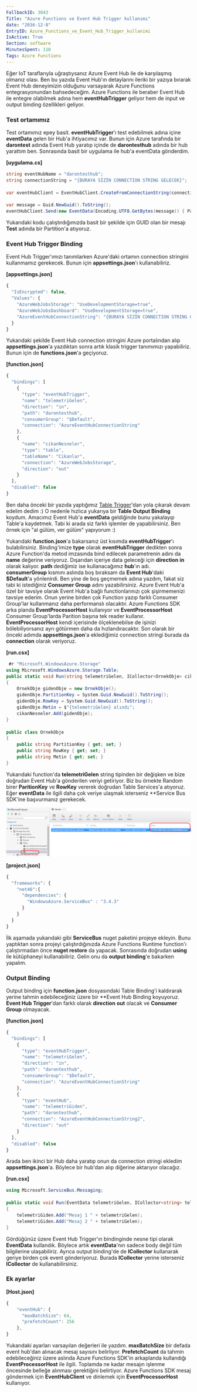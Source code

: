 ```yaml
---
FallbackID: 3043
Title: "Azure Functions ve Event Hub Trigger kullanımı"
date: "2016-12-8"
EntryID: Azure_Functions_ve_Event_Hub_Trigger_kullanimi
IsActive: True
Section: software
MinutesSpent: 110
Tags: Azure Functions
---
```

Eğer IoT taraflarıyla uğraştıysanız Azure Event Hub ile de karşılaşmış olmanız olası. Ben bu yazıda Event Hub'ın detaylarını ileriki bir yazıya bırarak Event Hub deneyimizin olduğunu varsayarak Azure Functions entegrasyonundan bahsedeceğim. Azure Functions ile beraber Event Hub ile entegre olabilmek adına hem **eventHubTrigger** geliyor hem de input ve output binding özellikleri geliyor. 

### Test ortamımız

Test ortamımız epey basit. **eventHubTrigger**'ı test edebilmek adına içine **eventData** gelen bir Hub'a ihtiyacımız var. Bunun için Azure tarafında bir **darontest** adında Event Hub yaratıp içinde de **darontesthub** adında bir hub yarattım ben. Sonrasında basit bir uygulama ile hub'a eventData gönderdim.

**[uygulama.cs]**
```CS
string eventHubName = "darontesthub";
string connectionString = "{BURAYA SİZİN CONNECTION STRING GELECEK}";

var eventHubClient = EventHubClient.CreateFromConnectionString(connectionString, eventHubName);

var message = Guid.NewGuid().ToString();
eventHubClient.Send(new EventData(Encoding.UTF8.GetBytes(message)) { PartitionKey = "Test" });
```

Yukarıdaki kodu çalıştırdığımızda basit bir şekilde için GUID olan bir mesajı **Test** adında bir Partition'a atıyoruz. 

### Event Hub Trigger Binding

Event Hub Trigger'ımızı tanımlarken Azure'daki ortamın connection stringini kullanmamız gerekecek. Bunun için **appsettings.json**'ı kullanabiliriz. 

**[appsettings.json]**
```javascript
{
  "IsEncrypted": false,
  "Values": {
    "AzureWebJobsStorage": "UseDevelopmentStorage=true",
    "AzureWebJobsDashboard": "UseDevelopmentStorage=true",
    "AzureEventHubConnectionString": "{BURAYA SİZİN CONNECTION STRING GELECEK}"
  }
}
```

Yukarıdaki şekilde Event Hub connection stringini Azure portalından alıp **appsettings.json**'a yazdıktan sonra artık klasik trigger tanımımızı yapabiliriz. Bunun için de **functions.json**'a geçiyoruz.

**[function.json]**
```javascript
{
  "bindings": [
    {
      "type": "eventHubTrigger",
      "name": "telemetriGelen",
      "direction": "in",
      "path": "darontesthub",
      "consumerGroup": "$Default",
      "connection": "AzureEventHubConnectionString"
    },
    {
      "name": "cikanNesneler",
      "type": "table",
      "tableName": "Cikanlar",
      "connection": "AzureWebJobsStorage",
      "direction": "out"
    }
  ],
  "disabled": false
}
```

Ben daha önceki bir yazıda yaptığımız [Table Trigger](http://daron.yondem.com/software/post/Azure_Functions_ve_Table_Binding_Kullanimi)'dan yola çıkarak devam edelim dedim :) O nedenle hızlıca yukarıya bir **Table Output Binding** koydum. Amacımız Event Hub'a **eventData** geldiğinde bunu yakalayıp Table'a kaydetmek. Tabi ki arada siz farklı işlemler de yapabilirsiniz. Ben örnek için "al gülüm, ver gülüm" yapıyorum :) 

Yukarıdaki **function.json**'a bakarsanız üst kısımda **eventHubTrigger**'ı bulabilirsiniz. Binding'imize **type** olarak **eventHubTrigger** dedikten sonra Azure Function'da metod imzasında bind edilecek parametrenin adını da **name** değerine veriyoruz. Dışarıdan içeriye data geleceği için **direction** **in** olarak kalıyor. **path** dediğimiz ise kullanacağımız **hub**'ın adı. **consumerGroup** kısmını aslında boş bıraksam da **Event Hub**'daki **$Default**'a yönlenirdi. Ben yine de boş geçmemek adına yazdım, fakat siz tabi ki istediğiniz **Consumer Group** adını yazabilirsiniz. Azure Event Hub'a özel bir tavsiye olarak Event Hub'a bağlı functionlarınızı çok şişirmemenizi tavsiye ederim. Onun yerine birden çok Function yazıp farklı Consumer Group'lar kullanmanız daha performanslı olacaktır. Azure Functions SDK arka planda **EventProcessorHost** kullanıyor ve **EventProcessorHost** Consumer Group'larda Parition başına tek reader kullanır. **EventProcessorHost** kendi içerisinde ölçeklenebilse de işinizi bölebiliyorsanız ayrı götürmen daha da hızlandıracaktır. Son olarak bir önceki adımda **appsettings.json**'a eklediğimiz connection stringi burada da **connection** olarak veriyoruz.

**[run.csx]**
```CS 
 #r "Microsoft.WindowsAzure.Storage"
using Microsoft.WindowsAzure.Storage.Table;
public static void Run(string telemetriGelen, ICollector<OrnekObje> cikanNesneler, TraceWriter log)
{
    OrnekObje gidenObje = new OrnekObje();
    gidenObje.PartitionKey = System.Guid.NewGuid().ToString();
    gidenObje.RowKey = System.Guid.NewGuid().ToString();
    gidenObje.Metin = $"{telemetriGelen} alındı";
    cikanNesneler.Add(gidenObje);
}

public class OrnekObje
{
    public string PartitionKey { get; set; }
    public string RowKey { get; set; }
    public string Metin { get; set; }
}
```

Yukarıdaki function'da **telemetriGelen** string tipinden bir değişken ve bize doğrudan Event Hub'a gönderilen veriyi getiriyor. Biz bu örnekte Random birer **ParitionKey** ve **RowKey** vererek doğrudan Table Services'a atıyoruz. Eğer **eventData** ile ilgili daha çok veriye ulaşmak isterseniz **Service Bus SDK'ine başvurmanız gerekecek.

![Table Services'a attığımız Event Hub verisi.](media/Azure_Functions_ve_Event_Hub_Trigger_kullanimi/eventhubtrigger-1.png)

**[project.json]**
```javascript
{
  "frameworks": {
    "net46":{
      "dependencies": {
        "WindowsAzure.ServiceBus" : "3.4.3"
      }
    }
  }
}
```

İlk aşamada yukarıdaki gibi **ServiceBus** nuget paketini projeye ekleyin. Bunu yaptıktan sonra projeyi çalıştırdığınızda Azure Functions Runtime function'ı çalıştırmadan önce **nuget restore** da yapacak. Sonrasında doğrudan **using** ile kütüphaneyi kullanabiliriz. Gelin onu da **output binding**'e bakarken yapalım.

### Output Binding

Output binding için **function.json** dosyasındaki Table Binding'i kaldırarak yerine tahmin edebileceğiniz üzere bir **Event Hub Binding koyuyoruz. **Event Hub Trigger**'dan farklı olarak **direction** **out** olacak ve **Consumer Group** olmayacak.

**[function.json]**
```javascript
{
  "bindings": [
    {
      "type": "eventHubTrigger",
      "name": "telemetriGelen",
      "direction": "in",
      "path": "darontesthub",
      "consumerGroup": "$Default",
      "connection": "AzureEventHubConnectionString"
    },
    {
      "type": "eventHub",
      "name": "telemetriGiden",
      "path": "darontesthub",
      "connection": "AzureEventHubConnectionString2",
      "direction": "out"
    }
  ],
  "disabled": false
}
```

Arada ben ikinci bir Hub daha yaratıp onun da connection stringi ekledim **appsettings.json**'a. Böylece bir hub'dan alıp diğerine aktarıyor olacağız.

**[run.csx]**
```CS
using Microsoft.ServiceBus.Messaging;

public static void Run(EventData telemetriGelen, ICollector<string> telemetriGiden, TraceWriter log)
{
    telemetriGiden.Add("Mesaj 1 " + telemetriGelen);
    telemetriGiden.Add("Mesaj 2 " + telemetriGelen);
}
```

Gördüğünüz üzere Event Hub Trigger'ın bindinginde nesne tipi olarak **EventData** kullandık. Böylece artık **eventData**'nın sadece body değil tüm bilgilerine ulaşabiliriz. Ayrıca output binding'de de **ICollector** kullanarak geriye birden çok event gönderiyoruz. Burada **ICollector<string>** yerine isterseniz **ICollector<EventData>** de kullanabilirsiniz. 

### Ek ayarlar

**[Host.json]**
```javascript
{
    "eventHub": {
      "maxBatchSize": 64,
      "prefetchCount": 256
    },
}
```

Yukarıdaki ayarları varsayılan değerleri ile yazdım. **maxBatchSize** bir defada event hub'dan alınacak mesaj sayısını belirliyor. **PrefetchCount** da tahmin edebileceğiniz üzere aslında Azure Functions SDK'in arkaplanda kullandığı **EventProcessorHost** ile ilgili. Toplamda ne kadar mesajın işlenme öncesinde belleğe alınması gerektiğini belirtiyor. Azure Functions SDK mesaj göndermek için **EventHubClient** ve dinlemek için **EventProcessorHost** kullanıyor. 

